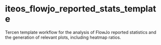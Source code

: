# iteos_flowjo_reported_stats_template
 Tercen template workflow for the analysis of FlowJo reported statistics and the generation of relevant plots, including heatmap ratios.
